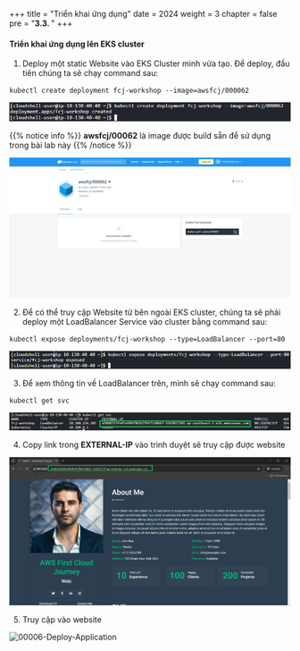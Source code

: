 +++
title = "Triển khai ứng dụng"
date = 2024
weight = 3
chapter = false
pre = "<b>3.3. </b>"
+++

#### Triển khai ứng dụng lên EKS cluster

1. Deploy một static Website vào EKS Cluster mình vừa tạo. Để deploy, đầu tiên chúng ta sẽ chạy command sau:
```
kubectl create deployment fcj-workshop --image=awsfcj/000062

```
![00001-Deploy-Application](/images/3-Create-EKS-cluster/3-Deploy-Application/00001-Deploy-Application.png?width=90pc)

{{% notice info %}}
**awsfcj/00062** là image được build sẵn để sử dụng trong bài lab này
{{% /notice %}}

![00002-Deploy-Application](/images/3-Create-EKS-cluster/3-Deploy-Application/00002-Deploy-Application.png?width=90pc)

2. Để có thể truy cập Website từ bên ngoài EKS cluster, chúng ta sẽ phải deploy một LoadBalancer Service vào cluster bằng command sau:
```
kubectl expose deployments/fcj-workshop --type=LoadBalancer --port=80

```
![00003-Deploy-Application](/images/3-Create-EKS-cluster/3-Deploy-Application/00003-Deploy-Application.png?width=90pc)

3. Để xem thông tin về LoadBalancer trên, mình sẽ chạy command sau:

```
kubectl get svc

```
![00004-Deploy-Application](/images/3-Create-EKS-cluster/3-Deploy-Application/00004-Deploy-Application.png?width=90pc)

4. Copy link trong **EXTERNAL-IP** vào trình duyệt sẽ truy cập được website

![00005-Deploy-Application](/images/3-Create-EKS-cluster/3-Deploy-Application/00005-Deploy-Application.png?width=90pc)

5. Truy cập vào website

![00006-Deploy-Application](/images/3-Create-EKS-cluster/3-Deploy-Application/00006-Deploy-Application.png?width=90pc)
